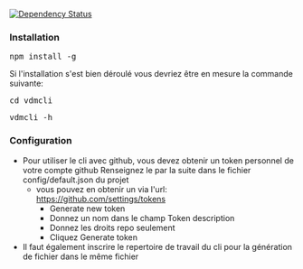 [![Dependency Status](https://gemnasium.com/badges/github.com/fprieur/vdmcli.svg)](https://gemnasium.com/github.com/fprieur/vdmcli)

### Installation
<pre>npm install -g</pre>

Si l'installation s'est bien déroulé vous devriez être en mesure la commande suivante:
<pre>cd vdmcli</pre>
<pre>vdmcli -h</pre>

### Configuration
* Pour utiliser le cli avec github, vous devez obtenir un token personnel de votre compte github
  Renseignez le par la suite dans le fichier config/default.json du projet
  * vous pouvez en obtenir un via l'url: https://github.com/settings/tokens
    * Generate new token
    * Donnez un nom dans le champ Token description
    * Donnez les droits repo seulement
    * Cliquez Generate token
* Il faut également inscrire le repertoire de travail du cli pour la génération de fichier dans le même fichier
